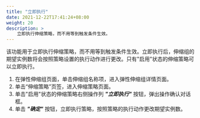 ```yaml
---
title: "立即执行"
date: 2021-12-22T17:41:24+08:00
weight: 20
description: >
    立即执行伸缩策略，而不用等到触发条件生效。
---
```


该功能用于立即执行伸缩策略，而不用等到触发条件生效。立即执行后，伸缩组的期望实例数将会按照策略设置的执行动作进行更改。只有"启用"状态的伸缩策略可以立即执行。

1. 在弹性伸缩组页面，单击伸缩组名称项，进入弹性伸缩组详情页面。
2. 单击“伸缩策略”页签，进入伸缩策略页面。
3. 单击"启用"状态的伸缩策略右侧操作列 **_"立即执行"_** 按钮，弹出操作确认对话框。
4. 单击 **_"确定"_** 按钮，立即执行策略，按照策略的执行动作更改期望实例数。